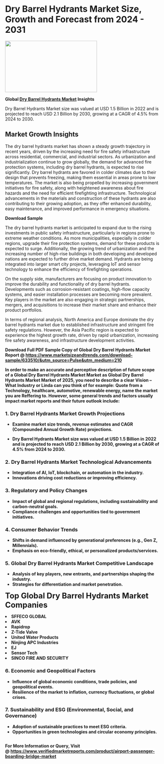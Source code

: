 <H1>Dry Barrel Hydrants Market Size, Growth and Forecast from 2024 - 2031</H1><img class="aligncenter size-medium wp-image-584254" src="https://thirdeyenews.in/wp-content/uploads/2024/09/Global-Market-Research-300x168.jpeg" alt="" width="300" height="168" /><p><strong>Global&nbsp;<a href="https://www.marketsizeandtrends.com/download-sample/633510/&amp;utm_source=Pulse&amp;utm_medium=210">Dry Barrel Hydrants Market</a> Insights</strong></p><p>Dry Barrel Hydrants Market size was valued at USD 1.5 Billion in 2022 and is projected to reach USD 2.1 Billion by 2030, growing at a CAGR of 4.5% from 2024 to 2030.</p><p><h2>Market Growth Insights</h2> <p>The dry barrel hydrants market has shown a steady growth trajectory in recent years, driven by the increasing need for fire safety infrastructure across residential, commercial, and industrial sectors. As urbanization and industrialization continue to grow globally, the demand for advanced fire protection systems, including dry barrel hydrants, is expected to rise significantly. Dry barrel hydrants are favored in colder climates due to their design that prevents freezing, making them essential in areas prone to low temperatures. The market is also being propelled by increasing government initiatives for fire safety, along with heightened awareness about fire hazards and the need for efficient firefighting infrastructure. Technological advancements in the materials and construction of these hydrants are also contributing to their growing adoption, as they offer enhanced durability, easy maintenance, and improved performance in emergency situations.</p> <p><strong>Download Sample</strong></p> <p>The dry barrel hydrants market is anticipated to expand due to the rising investments in public safety infrastructure, particularly in regions prone to extreme weather conditions. As more municipalities, especially in colder regions, upgrade their fire protection systems, demand for these products is expected to surge. Additionally, the growing trend of urbanization and the increasing number of high-rise buildings in both developing and developed nations are expected to further drive market demand. Hydrants are being integrated into larger smart city projects, leveraging IoT and sensor technology to enhance the efficiency of firefighting operations.</p> <p>On the supply side, manufacturers are focusing on product innovation to improve the durability and functionality of dry barrel hydrants. Developments such as corrosion-resistant coatings, high-flow capacity systems, and easier installation processes are becoming more prevalent. Key players in the market are also engaging in strategic partnerships, mergers, and acquisitions to increase their market share and enhance their product portfolios.</p> <p>In terms of regional analysis, North America and Europe dominate the dry barrel hydrants market due to established infrastructure and stringent fire safety regulations. However, the Asia Pacific region is expected to experience the highest growth rate, driven by rapid urbanization, increasing fire safety awareness, and infrastructure development activities.</p> <p><strong></p><p><span class=""><strong>Download Full PDF Sample Copy of Global Dry Barrel Hydrants Market Report</strong> @ <a href="https://www.marketsizeandtrends.com/download-sample/633510/&amp;utm_source=Pulse&amp;utm_medium=210" target="_blank">https://www.marketsizeandtrends.com/download-sample/633510/&amp;utm_source=Pulse&amp;utm_medium=210</a></span></p><p>In order to make an accurate and perceptive description of future scope of a Global&nbsp;Dry Barrel Hydrants Market Market as Global&nbsp;Dry Barrel Hydrants Market Market of 2025, you need to describe a clear Vision &ndash; What Industry or Linda can you think of for example: Quote from a Technology, healthcare, automotive, renewable energy, name the market you are Reffering to. However, some general trends and factors usually impact market reports and their future outlook include:</p><h3>1.&nbsp;<strong>Dry Barrel Hydrants Market Growth Projections</strong></h3><ul><li>Examine market size trends, revenue estimates and CAGR (Compounded Annual Growth Rate) projections.</li><li><p>Dry Barrel Hydrants Market size was valued at USD 1.5 Billion in 2022 and is projected to reach USD 2.1 Billion by 2030, growing at a CAGR of 4.5% from 2024 to 2030.</p></li></ul><h3>2.&nbsp;<strong>Dry Barrel Hydrants Market Technological Advancements</strong></h3><ul><li>Integration of AI, IoT, blockchain, or automation in the industry.</li><li>Innovations driving cost reductions or improving efficiency.</li></ul><h3>3.&nbsp;<strong>Regulatory and Policy Changes</strong></h3><ul><li>Impact of global and regional regulations, including sustainability and carbon-neutral goals.</li><li>Compliance challenges and opportunities tied to government initiatives.</li></ul><h3>4.&nbsp;<strong>Consumer Behavior Trends</strong></h3><ul><li>Shifts in demand influenced by generational preferences (e.g., Gen Z, Millennials).</li><li>Emphasis on eco-friendly, ethical, or personalized products/services.</li></ul><h3>5.&nbsp;<strong>Global Dry Barrel Hydrants Market Competitive Landscape</strong></h3><ul><li>Analysis of key players, new entrants, and partnerships shaping the industry.</li><li>Strategies for differentiation and market penetration.</li></ul><p data-pm-slice="1 1 []"><span style="color: inherit; font-family: inherit; font-size: 25px;">Top Global Dry Barrel Hydrants Market Companies</span></p><div class="" data-test-id=""><p><li>SFFECO GLOBAL</li><li> AVK</li><li> Rapidrop</li><li> Z-Tide Valve</li><li> United Water Products</li><li> Ninjing APC Industries</li><li> EJ</li><li> Sensor Tech</li><li> SINCO FIRE AND SECURITY</li></p></div><h3>6.&nbsp;<strong>Economic and Geopolitical Factors</strong></h3><ul><li>Influence of global economic conditions, trade policies, and geopolitical events.</li><li>Resilience of the market to inflation, currency fluctuations, or global crises.</li></ul><h3>7.&nbsp;<strong>Sustainability and ESG (Environmental, Social, and Governance)</strong></h3><ul><li>Adoption of sustainable practices to meet ESG criteria.</li><li>Opportunities in green technologies and circular economy principles.</li></ul><h2><strong style="font-size: 14px;">For More Information or Query, Visit @&nbsp;</strong><a style="background-color: #ffffff; font-size: 14px;" href="https://www.marketsizeandtrends.com/report/dry-barrel-hydrants-market/" target="_blank">https://www.verifiedmarketreports.com/product/airport-passenger-boarding-bridge-market</a></h2>
